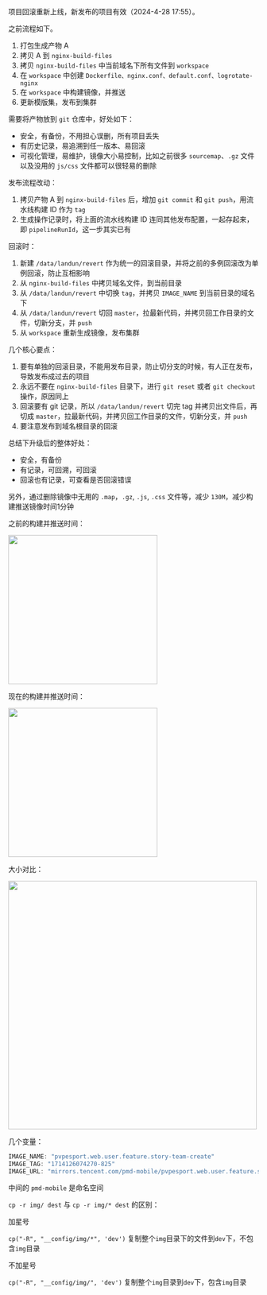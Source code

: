 项目回滚重新上线，新发布的项目有效（2024-4-28 17:55）。



之前流程如下。

1. 打包生成产物 A
2. 拷贝 A 到 `nginx-build-files`
3. 拷贝 `nginx-build-files` 中当前域名下所有文件到 `workspace`
4. 在 `workspace` 中创建 `Dockerfile、nginx.conf、default.conf、logrotate-nginx`
5. 在 `workspace` 中构建镜像，并推送
6. 更新模版集，发布到集群

需要将产物放到 `git` 仓库中，好处如下：

- 安全，有备份，不用担心误删，所有项目丢失
- 有历史记录，易追溯到任一版本、易回滚
- 可视化管理，易维护，镜像大小易控制，比如之前很多 `sourcemap`、`.gz` 文件以及没用的 `js/css` 文件都可以很轻易的删除

发布流程改动：

1. 拷贝产物 A 到 `nginx-build-files` 后，增加 `git commit` 和 `git push`，用流水线构建 ID 作为 `tag`
2. 生成操作记录时，将上面的流水线构建 ID 连同其他发布配置，一起存起来，即 `pipelineRunId`，这一步其实已有

回滚时：

1. 新建 `/data/landun/revert` 作为统一的回滚目录，并将之前的多例回滚改为单例回滚，防止互相影响
2. 从 `nginx-build-files` 中拷贝域名文件，到当前目录
3. 从 `/data/landun/revert` 中切换 `tag`，并拷贝 `IMAGE_NAME` 到当前目录的域名下
4. 从 `/data/landun/revert` 切回 `master`，拉最新代码，并拷贝回工作目录的文件，切新分支，并 `push`
5. 从 `workspace` 重新生成镜像，发布集群

几个核心要点：

1. 要有单独的回滚目录，不能用发布目录，防止切分支的时候，有人正在发布，导致发布成过去的项目
2. 永远不要在 `nginx-build-files` 目录下，进行 `git reset` 或者 `git checkout` 操作，原因同上
3. 回滚要有 git 记录，所以 `/data/landun/revert` 切完 tag 并拷贝出文件后，再切成 `master`，拉最新代码，并拷贝回工作目录的文件，切新分支，并 `push`
4. 要注意发布到域名根目录的回滚

总结下升级后的整体好处：

- 安全，有备份
- 有记录，可回溯，可回滚
- 回滚也有记录，可查看是否回滚错误

另外，通过删除镜像中无用的 `.map`，`.gz`, `.js`, `.css` 文件等，减少 `130M`，减少构建推送镜像时间1分钟

之前的构建并推送时间：

<img src="https://mike-1255355338.cos.ap-guangzhou.myqcloud.com/article/2024/4/own_mike_0baab6cda1a111128c.png" width="300"/>

现在的构建并推送时间：

<img src="https://mike-1255355338.cos.ap-guangzhou.myqcloud.com/article/2024/4/own_mike_61e5f2658fe567b0a3.png" width="300"/>


大小对比：

<img src="https://mike-1255355338.cos.ap-guangzhou.myqcloud.com/article/2024/4/own_mike_f7b22cf119e6fd5253.png" width="500"/>

几个变量：

```ts
IMAGE_NAME: "pvpesport.web.user.feature.story-team-create"
IMAGE_TAG: "1714126074270-825"
IMAGE_URL: "mirrors.tencent.com/pmd-mobile/pvpesport.web.user.feature.story-team-create"
```

中间的 `pmd-mobile` 是命名空间


`cp -r img/ dest` 与 `cp -r img/* dest` 的区别：

加星号

`cp("-R", "__config/img/*", 'dev')` 复制整个`img`目录下的文件到`dev`下，不包含`img`目录

不加星号

`cp("-R", "__config/img/", 'dev')` 复制整个`img`目录到`dev`下，包含`img`目录
